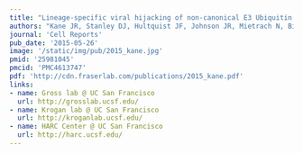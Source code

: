 ```yaml
---
title: "Lineage-specific viral hijacking of non-canonical E3 Ubiquitin Ligase cofactors in the evolution of Vif anti-APOBEC3 activity"
authors: "Kane JR, Stanley DJ, Hultquist JF, Johnson JR, Mietrach N, Binning JM, Jonsson SR, **Barelier S**, Newton BW, Johnson TL, Franks-Skiba KE, Li M, Brown WL, Gunnarsson HI, Adalbjornsdottir A, **Fraser JS**, Harris RS, Andresdottir V, Gross JD, Krogan NJ"
journal: 'Cell Reports'
pub_date: '2015-05-26'
image: '/static/img/pub/2015_kane.jpg'
pmid: '25981045'
pmcid: 'PMC4613747'
pdf: 'http://cdn.fraserlab.com/publications/2015_kane.pdf'
links:
- name: Gross lab @ UC San Francisco
  url: http://grosslab.ucsf.edu/
- name: Krogan lab @ UC San Francisco
  url: http://kroganlab.ucsf.edu/
- name: HARC Center @ UC San Francisco
  url: http://harc.ucsf.edu/
---
```

